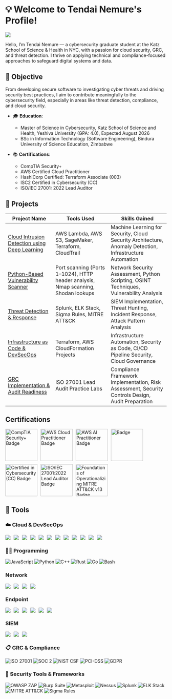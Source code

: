 # 💡 Welcome to Tendai Nemure's Profile!  
<a href="https://www.linkedin.com/in/tendai-nemure/"><img src="https://img.shields.io/badge/-LinkedIn-0072b1?&style=for-the-badge&logo=linkedin&logoColor=white" /></a>

Hello, I’m Tendai Nemure — a cybersecurity graduate student at the Katz School of Science & Health in NYC, with a passion for cloud security, GRC, and threat detection. I thrive on applying technical and compliance-focused approaches to safeguard digital systems and data.

## 🎯 Objective

From developing secure software to investigating cyber threats and driving security best practices, I aim to contribute meaningfully to the cybersecurity field, especially in areas like threat detection, compliance, and cloud security.

- 🎓 **Education**:  
  - Master of Science in Cybersecurity, Katz School of Science and Health, Yeshiva University (GPA: 4.0), Expected August 2026  
  - BSc in Information Technology (Software Engineering), Bindura University of Science Education, Zimbabwe  

- 📚 **Certifications**:  
  - CompTIA Security+  
  - AWS Certified Cloud Practitioner  
  - HashiCorp Certified: Terraform Associate (003)  
  - ISC2 Certified in Cybersecurity (CC)  
  - ISO/IEC 27001: 2022 Lead Auditor  

## 📂 Projects
| Project Name                                   | Tools Used  | Skills Gained |
|----------------------------------------|--------------------|---------------|
| [Cloud Intrusion Detection using Deep Learning](https://github.com/picassoendless/aws-ids-deep-learning)  | AWS Lambda, AWS S3, SageMaker, Terraform, CloudTrail | Machine Learning for Security, Cloud Security Architecture, Anomaly Detection, Infrastructure Automation |
| [Python-Based Vulnerability Scanner](https://github.com/picassoendless/python-vulnerability-scanner) | Port scanning (Ports 1–1024), HTTP header analysis, Nmap scanning, Shodan lookups | Network Security Assessment, Python Scripting, OSINT Techniques, Vulnerability Analysis |
| [Threat Detection & Response](https://github.com/picassoendless/)            | Splunk, ELK Stack, Sigma Rules, MITRE ATT&CK | SIEM Implementation, Threat Hunting, Incident Response, Attack Pattern Analysis |
| [Infrastructure as Code & DevSecOps](https://github.com/picassoendless/)     | Terraform, AWS CloudFormation Projects | Infrastructure Automation, Security as Code, CI/CD Pipeline Security, Cloud Governance |
| [GRC Implementation & Audit Readiness](https://github.com/picassoendless/)   | ISO 27001 Lead Audit Practice Labs | Compliance Framework Implementation, Risk Assessment, Security Controls Design, Audit Preparation |


## Certifications

<div style="display: flex; flex-wrap: wrap; gap: 10px;">
    <a href="https://www.credly.com/earner/earned/badge/d5a50231-04f0-4bcd-9cd0-be3846f0782e">
        <img src="https://cin.comptia.org/media/securityplus-logo-certified-ce-jpg.16/full" alt="CompTIA Security+ Badge" style="width: 100px;">
    </a>
    <a href="https://aws.amazon.com/certification/certified-cloud-practitioner/">
        <img src="https://d1.awsstatic.com/training-and-certification/certification-badges/AWS-Certified-Cloud-Practitioner_badge.634f8a21af2e0e956ed8905a72366146ba22b74c.png" alt="AWS Cloud Practitioner Badge" style="width: 100px;">
    </a>
     <a href="https://aws.amazon.com/certification/certified-ai-practitioner/?ch=sec&sec=rmg&d=1">
        <img src="https://miro.medium.com/v2/resize:fit:640/format:webp/1*ih3kHAxVf7zYvjxRn9PCMA.png" alt="AWS AI Practitioner  Badge" style="width: 100px;">
    </a>
    <a href="https://www.hashicorp.com/en/certification">
        <img src="https://miro.medium.com/v2/resize:fit:340/0*gm9zMrPMikAsTtYP.png" alt=" Badge" style="width: 100px;">
    </a>
      <a href="https://www.credly.com/earner/earned/badge/bea96055-9fed-4260-85f9-66b21fa55305">
        <img src="https://images.credly.com/size/680x680/images/2030e43f-8003-4d4b-9630-847add403c87/image.png" alt="Certified in Cybersecurity (CC) Badge" style="width: 100px;">
    </a>
      <a href="https://www.credly.com/earner/earned/badge/22dacd9b-9d04-469b-9956-6ad61c32855a">
        <img src="https://images.credly.com/size/680x680/images/1a92e79e-4b58-44ae-b4bd-1f63e83c5294/blob" alt="ISO/IEC 27001:2022 Lead Auditor Badge" style="width: 100px;">
    </a>
    <a href="https://www.credly.com/earner/earned/badge/85305b79-903d-49d1-b7bf-1acba9345ad8">
        <img src="https://images.credly.com/size/680x680/images/bbed017a-ab77-4681-9079-b335d51b083e/image.png" alt="Foundations of Operationalizing MITRE ATT&CK v13 Badge" style="width: 100px;">
    </a>
</div>

## 🧰 Tools

### ☁️ Cloud & DevSecOps

<div style="display: flex; flex-wrap: wrap; gap: 10px;">
    <img src="https://img.shields.io/badge/-AWS%20EC2-FFC0CB?&style=for-the-badge&logo=Amazon%20AWS&logoColor=white" />
    <img src="https://img.shields.io/badge/-AWS%20Lambda-F0FFF0?&style=for-the-badge&logo=Amazon%20AWS&logoColor=black" />
    <img src="https://img.shields.io/badge/-AWS%20S3-90EE90?&style=for-the-badge&logo=Amazon%20AWS&logoColor=black" />
    <img src="https://img.shields.io/badge/-AWS%20RDS-F5FFFA?&style=for-the-badge&logo=Amazon%20AWS&logoColor=black" />
    <img src="https://img.shields.io/badge/-AWS%20CloudWatch-F08080?&style=for-the-badge&logo=Amazon%20AWS&logoColor=white" />
    <img src="https://img.shields.io/badge/-AWS%20IAM-FFD700?&style=for-the-badge&logo=Amazon%20AWS&logoColor=black" />
    <img src="https://img.shields.io/badge/-AWS%20GuardDuty-DAF7A6?&style=for-the-badge&logo=Amazon%20AWS&logoColor=black" />
    <img src="https://img.shields.io/badge/-AWS%20Security%20Hub-FFB6C1?&style=for-the-badge&logo=Amazon%20AWS&logoColor=black" />
    <img src="https://img.shields.io/badge/-CloudFormation-FF9900?&style=for-the-badge&logo=Amazon%20AWS&logoColor=white" />
    <img src="https://img.shields.io/badge/-Docker-2496ED?&style=for-the-badge&logo=Docker&logoColor=white" />
    <img src="https://img.shields.io/badge/-Kubernetes-326CE5?&style=for-the-badge&logo=Kubernetes&logoColor=white" />
    <img src="https://img.shields.io/badge/-Terraform-7B42BC?&style=for-the-badge&logo=Terraform&logoColor=white" />
  
</div>


### 🧑‍💻 Programming
![JavaScript](https://img.shields.io/badge/-JavaScript-F7DF1E?style=for-the-badge&logo=javascript&logoColor=black)
![Python](https://img.shields.io/badge/-Python-3776AB?style=for-the-badge&logo=python&logoColor=white)
![C++](https://img.shields.io/badge/-C++-00599C?style=for-the-badge&logo=c%2b%2b&logoColor=white)
![Rust](https://img.shields.io/badge/-Rust-000000?style=for-the-badge&logo=rust&logoColor=white)
![Go](https://img.shields.io/badge/-Go-00ADD8?style=for-the-badge&logo=go&logoColor=white)
![Bash](https://img.shields.io/badge/-Bash-4EAA25?style=for-the-badge&logo=gnu-bash&logoColor=white)

### Network
<div style="display: flex; flex-wrap: wrap; gap: 10px;">
    <img src="https://img.shields.io/badge/-Wireshark-1679A7?&style=for-the-badge&logo=Wireshark&logoColor=white" />
    <img src="https://img.shields.io/badge/-Zeek-777BB4?&style=for-the-badge&logo=Zeek&logoColor=white" />
    <img src="https://img.shields.io/badge/-Nmap-90EE90?&style=for-the-badge&logo=Nmap&logoColor=white" />
    <img src="https://img.shields.io/badge/-Metasploit-FFFFE0?&style=for-the-badge&logo=Metasploit&logoColor=black" />
</div>

### Endpoint
<div style="display: flex; flex-wrap: wrap; gap: 10px;">
    <img src="https://img.shields.io/badge/-Nessus-F5FFFA?&style=for-the-badge&logo=Tenable&logoColor=black" />
    <img src="https://img.shields.io/badge/-Tenable.io-FFC0CB?&style=for-the-badge&logo=Tenable&logoColor=white" />
    <img src="https://img.shields.io/badge/-Qualys%20WAS-F08080?&style=for-the-badge&logo=Qualys&logoColor=white" />
    <img src="https://img.shields.io/badge/-Uber%20Agent-F5DEB3?&style=for-the-badge" />
    <img src="https://img.shields.io/badge/-Tenable.sc-90EE90?&style=for-the-badge&logo=Tenable&logoColor=black" />
    <img src="https://img.shields.io/badge/-MECM-F5FFFA?&style=for-the-badge&logo=Microsoft&logoColor=black" />
</div>

### SIEM
<div style="display: flex; flex-wrap: wrap; gap: 10px;">
    <img src="https://img.shields.io/badge/-Microsoft_Sentinel-0078D4?&style=for-the-badge&logo=Microsoft&logoColor=white" />
    <img src="https://img.shields.io/badge/-Splunk-000000?&style=for-the-badge&logo=Splunk&logoColor=white" />
    <img src="https://img.shields.io/badge/-Elastic-005571?&style=for-the-badge&logo=Elastic&logoColor=white" />
</div>


### 📋 GRC & Compliance
![ISO 27001](https://img.shields.io/badge/-ISO_27001-00529B?style=for-the-badge&logo=bookstack&logoColor=white)
![SOC 2](https://img.shields.io/badge/-SOC_2-00529B?style=for-the-badge&logo=security&logoColor=white)
![NIST CSF](https://img.shields.io/badge/-NIST_CSF-00529B?style=for-the-badge&logo=framework&logoColor=white)
![PCI-DSS](https://img.shields.io/badge/-PCI_DSS-00529B?style=for-the-badge&logo=lock&logoColor=white)
![GDPR](https://img.shields.io/badge/-GDPR-00529B?style=for-the-badge&logo=datadog&logoColor=white)

### 🔐 Security Tools & Frameworks
![OWASP ZAP](https://img.shields.io/badge/-OWASP_ZAP-5A5A5A?style=for-the-badge&logo=owasp&logoColor=white)
![Burp Suite](https://img.shields.io/badge/-Burp_Suite-FE7A16?style=for-the-badge&logo=burpsuite&logoColor=white)
![Metasploit](https://img.shields.io/badge/-Metasploit-333333?style=for-the-badge&logo=metasploit&logoColor=white)
![Nessus](https://img.shields.io/badge/-Nessus-1C5FAF?style=for-the-badge&logo=tenable&logoColor=white)
![Splunk](https://img.shields.io/badge/-Splunk-000000?style=for-the-badge&logo=splunk&logoColor=white)
![ELK Stack](https://img.shields.io/badge/-ELK_Stack-005571?style=for-the-badge&logo=elastic&logoColor=white)
![MITRE ATT&CK](https://img.shields.io/badge/-MITRE_ATT%26CK-003366?style=for-the-badge&logo=mitre&logoColor=white)
![Sigma Rules](https://img.shields.io/badge/-Sigma_Rules-009999?style=for-the-badge&logo=siemens&logoColor=white)





